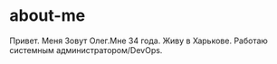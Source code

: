 # about-me

Привет. Меня Зовут Олег.Мне 34 года. Живу в Харькове. Работаю системным администратором/DevOps. 